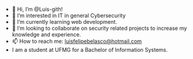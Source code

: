 - 👋 Hi, I’m @Luis-gith!
- 👀 I’m interested in IT in general Cybersecurity
- 🌱 I’m currently learning web development.
- 💞️ I’m looking to collaborate on security related projects to increase my knowledge and experience.
- 📫 How to reach me: luisfelipebelasco@hotmail.com
- I am a student at UFMG for a Bachelor of Information Systems.

<!---
Luis-gith/Luis-gith is a ✨ special ✨ repository because its `README.md` (this file) appears on your GitHub profile.
You can click the Preview link to take a look at your changes.
--->
